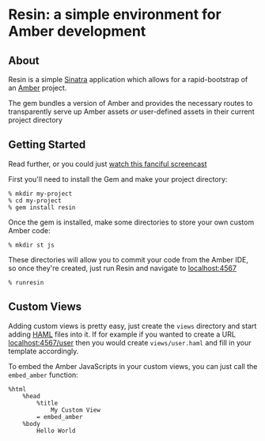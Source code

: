 # Resin: a simple environment for Amber development


## About

Resin is a simple [Sinatra](http://sinatrarb.com) application which allows for
a rapid-bootstrap of an [Amber](http://amber-lang.net) project.

The gem bundles a version of Amber and provides the necessary routes to
transparently serve up Amber assets *or* user-defined assets in their current
project directory

## Getting Started

Read further, or you could just [watch this fanciful screencast](http://youtu.be/9NHCGJxQKlA)

First you'll need to install the Gem and make your project directory:

    % mkdir my-project
    % cd my-project
    % gem install resin

Once the gem is installed, make some directories to store your own custom Amber
code:

    % mkdir st js


These directories will allow you to commit your code from the Amber IDE, so
once they're created, just run Resin and navigate to
[localhost:4567](http://localhost:4567)

    % runresin


## Custom Views

Adding custom views is pretty easy, just create the `views` directory and start
adding [HAML](http://haml-lang.com) files into it. If for example if you wanted
to create a URL [localhost:4567/user](http://localhost:4567/user) then you
would create `views/user.haml` and fill in your template accordingly.

To embed the Amber JavaScripts in your custom views, you can just call the
`embed_amber` function:

    %html
        %head
            %title
                My Custom View
            = embed_amber
        %body
            Hello World
